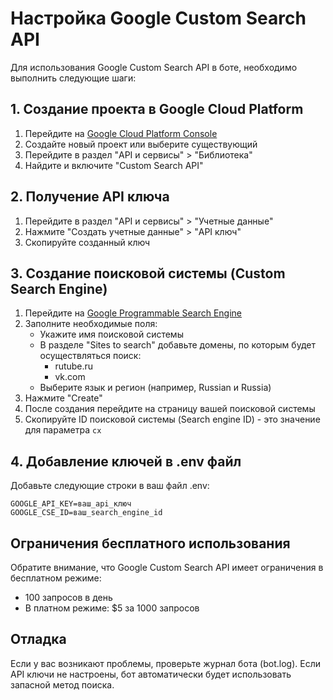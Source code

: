 # Настройка Google Custom Search API

Для использования Google Custom Search API в боте, необходимо выполнить следующие шаги:

## 1. Создание проекта в Google Cloud Platform

1. Перейдите на [Google Cloud Platform Console](https://console.cloud.google.com/)
2. Создайте новый проект или выберите существующий
3. Перейдите в раздел "API и сервисы" > "Библиотека"
4. Найдите и включите "Custom Search API"

## 2. Получение API ключа

1. Перейдите в раздел "API и сервисы" > "Учетные данные"
2. Нажмите "Создать учетные данные" > "API ключ"
3. Скопируйте созданный ключ

## 3. Создание поисковой системы (Custom Search Engine)

1. Перейдите на [Google Programmable Search Engine](https://programmablesearch.google.com/create/new)
2. Заполните необходимые поля:
   - Укажите имя поисковой системы
   - В разделе "Sites to search" добавьте домены, по которым будет осуществляться поиск:
     - rutube.ru
     - vk.com
   - Выберите язык и регион (например, Russian и Russia)
3. Нажмите "Create"
4. После создания перейдите на страницу вашей поисковой системы
5. Скопируйте ID поисковой системы (Search engine ID) - это значение для параметра `cx`

## 4. Добавление ключей в .env файл

Добавьте следующие строки в ваш файл .env:

```
GOOGLE_API_KEY=ваш_api_ключ
GOOGLE_CSE_ID=ваш_search_engine_id
```

## Ограничения бесплатного использования

Обратите внимание, что Google Custom Search API имеет ограничения в бесплатном режиме:
- 100 запросов в день
- В платном режиме: $5 за 1000 запросов

## Отладка

Если у вас возникают проблемы, проверьте журнал бота (bot.log). Если API ключи не настроены, бот автоматически будет использовать запасной метод поиска. 